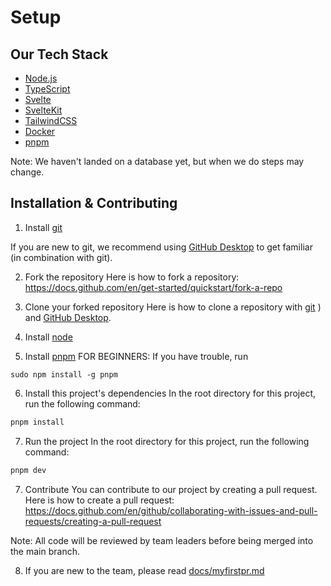 # Setup

## Our Tech Stack

- [Node.js](https://nodejs.org/en/)
- [TypeScript](https://www.typescriptlang.org/)
- [Svelte](https://svelte.dev/)
- [SvelteKit](https://kit.svelte.dev/)
- [TailwindCSS](https://tailwindcss.com/)
- [Docker](https://www.docker.com/)
- [pnpm](https://pnpm.io/)

Note: We haven't landed on a database yet, but when we do steps may change.

## Installation & Contributing

1. Install [git](https://git-scm.com/downloads)

If you are new to git, we recommend using [GitHub Desktop](https://desktop.github.com/) to get familiar (in combination with git).

2. Fork the repository
   Here is how to fork a repository: https://docs.github.com/en/get-started/quickstart/fork-a-repo

3. Clone your forked repository
   Here is how to clone a repository with [git](https://docs.github.com/en/repositories/creating-and-managing-repositories/cloning-a-repository)
   ) and [GitHub Desktop](https://docs.github.com/en/desktop/contributing-and-collaborating-using-github-desktop/cloning-and-forking-repositories-from-github-desktop).

4. Install [node](https://nodejs.org/en)
5. Install [pnpm](https://pnpm.io/installation)
FOR BEGINNERS: If you have trouble, run
```
sudo npm install -g pnpm
```

6. Install this project's dependencies
   In the root directory for this project, run the following command:

```bash
pnpm install
```

7. Run the project
   In the root directory for this project, run the following command:

```bash
pnpm dev
```

7. Contribute
   You can contribute to our project by creating a pull request. Here is how to create a pull request: https://docs.github.com/en/github/collaborating-with-issues-and-pull-requests/creating-a-pull-request

Note: All code will be reviewed by team leaders before being merged into the main branch.

8. If you are new to the team, please read [docs/myfirstpr.md](myfirstpr.md)
